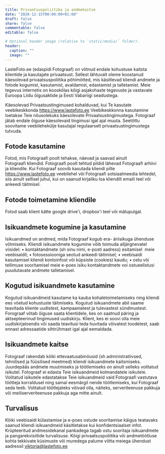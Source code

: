 ```yaml
---
title: Privaatsuspoliitika ja andmekaitse
date: "2020-12-15T00:00:00+01:00"
draft: false
share: false
commentable: false
editable: false

# Optional header image (relative to `static/media/` folder).
header:
  caption: ""
  image: ""
---
```

LasteFoto.ee (edaspidi Fotograaf) on võtnud endale kohustuse kaitsta klientide ja kasutajate privaatsust. Sellest lähtuvalt oleme koostanud käesolevad privaatsuspoliitika põhimõtted, mis käsitlevad kliendi andmete ja fotode kogumist, kasutamist, avaldamist, edastamist ja talletamist. Meie tegevus internetis on kooskõlas kõigi asjakohaste tegevuste ja vastavate Euroopa Liidu õigusaktide ja Eesti Vabariigi seadustega.

Käesolevad Privaatsustingimused kohalduvad, kui Te kasutate veebikeskkonda https://www.lastefoto.ee Veebikeskkonna kasutamine loetakse Teie nõusolekuks käesolevate Privaatsustingimustega.
Fotograaf jätab endale õiguse käesolevaid tingimusi igal ajal muuta. Seetõttu soovitame veebilehekülje kasutajal regulaarselt privaatsustingimustega tutvuda.

## Fotode kasutamine

Fotod, mis Fotograafi poolt tehakse, näevad ja saavad ainult Fotograafi kliendid. Fotograafi poolt tehtud pildid lähevad Fotograafi arhiivi ja kliendile.
Kui Fotograaf soovib kasutada kliendi pilte https://www.lastefoto.ee veebilehel või Fotograafi sotsiaalmeedia lehtedel, siis ainult sellisel juhul, kui on saanud kirjaliku loa kliendilt emaili teel või ankeedi täitmisel.

## Fotode toimetamine kliendile
Fotod saab klient kätte google drive'i, dropbox'i teel või mälupulgal.

## Isikuandmete kogumine ja kasutamine
Isikuandmed on andmed, mida Fotograaf kogub era- äriisikuga ühenduse võtmiseks.
Kliendi isikuandmete kogumine võib toimuda alljärgnevatel viisidel:
• kontaktandmete (sh sinu nimi, e-posti aadress) esitamisel  meie veebisaidil;
• fotosessiooniga seotud ankeedi täitmisel;
• veebisaidi kasutamisel kliendi kontoinfost või küpsiste (cookies) kaudu;
• ostu või tellimuse sooritamisel meie e-poes isiku kontaktandmete voi ostueelistusi puudutavate andmete talletamisel.

## Kogutud isikuandmete kasutamine
Kogutud isikuandmeid kasutame ka kauba kohaletoimetamiseks ning kliendi ees võetud kohustuste täitmiseks.
Kogutud isikuandmete abil saame teavitada kliente uudistest, kampaaniatest ja tulevastest sündmustest. Forograaf võtab õiguse saata klientidele, kes on saatnud päring ja aktsepteerinud tingimused uudiskirju. Klient, kes ei soovi olla meie uudiskirjaloendis või saada teavitusi teda huvitada võivatest toodetest, saab ennast adressaatide sihtrühmast igal ajal eemaldada.

## Isikuandmete kaitse
Fotograaf rakendab kõiki ettevaatusabinõusid (sh administratiivsed, tehnilised ja füüsilised meetmed) kliendi isikuandmete kaitsmiseks. Juurdepääs andmete muutmiseks ja töötlemiseks on ainult selleks volitatud isikutel.
Fotograaf ei edasta Teie isikuandmeid kolmandatele isikutele. Volitatud isikutele edastatakse Teie isikuandmeid vaid Fotograafi vastutava töötleja korraldusel ning samal eesmärgil nende töötlemiseks, kui Fotograaf seda teeb. Volitatud töötlejateks võivad olla, näiteks, serveriteenuse pakkuja või meiliserveriteenuse pakkuja aga mitte ainult.

## Turvalisus

Kõiki veebisaidi külastamise ja e-poes ostude sooritamise käigus teatavaks saanud kliendi isikuandmeid käsitletakse kui konfidentsiaalset infot. Krüpteeritud andmesidekanal pankadega tagab ostu sooritaja isikuandmete ja pangarekvisiitide turvalisuse.
Kõigi privaatsuspoliitika või andmetöötluse kohta tekkivate küsimuste või muredega palume võtta meiega ühendust aadressil viktoria@lastefoto.ee
